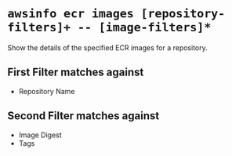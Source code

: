 # `awsinfo ecr images [repository-filters]+ -- [image-filters]*`

Show the details of the specified ECR images for a repository.

## First Filter matches against

* Repository Name

## Second Filter matches against

* Image Digest
* Tags